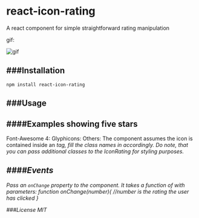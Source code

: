 react-icon-rating
=================

A react component for simple straightforward rating manipulation

gif:

![gif](http://i.imgur.com/4fjlj5h.gif)

###Installation
---
`npm install react-icon-rating`

###Usage
---
####Examples showing five stars
----
Font-Awesome 4:
    <IconRating toggledClassName="fa fa-star" untoggledClassName="fa fa-star-o"/>
Glyphicons:
    <IconRating toggledClassName="glyphicon glyphicon-star" untoggledClassName="glyphicon glyphicon-star-empty"/>
Others:
    The component assumes the icon is contained inside an <i> tag, fill the class names in accordingly.
    Do note, that you can pass additional classes to the IconRating for styling purposes.

####Events
---
Pass an `onChange` property to the component. It takes a function of with parameters:
    function onChange(number){
      //number is the rating the user has clicked
    }

###License
MIT

